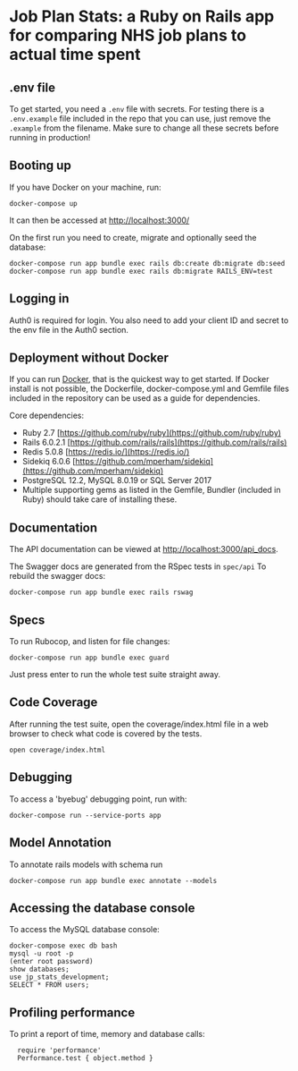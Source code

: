 # Job Plan Stats: a Ruby on Rails app for comparing NHS job plans to actual time spent

## .env file

To get started, you need a `.env` file with secrets. For testing there is a `.env.example` file included in the repo that you can use, just remove the `.example` from the filename. Make sure to change all these secrets before running in production!

## Booting up

If you have Docker on your machine, run:

```
docker-compose up
```

It can then be accessed at [http://localhost:3000/](http://localhost:3000/)

On the first run you need to create, migrate and optionally seed the database:

```
docker-compose run app bundle exec rails db:create db:migrate db:seed
docker-compose run app bundle exec rails db:migrate RAILS_ENV=test
```

## Logging in

Auth0 is required for login. You also need to add your client ID and secret to the env file in the Auth0 section.

## Deployment without Docker

If you can run [Docker](https://en.wikipedia.org/wiki/Docker_(software)), that is the quickest way to get started. If Docker install is not possible, the Dockerfile, docker-compose.yml and Gemfile files included in the repository can be used as a guide for dependencies.

Core dependencies:

- Ruby 2.7 [https://github.com/ruby/ruby](https://github.com/ruby/ruby)
- Rails 6.0.2.1 [https://github.com/rails/rails](https://github.com/rails/rails)
- Redis 5.0.8 [https://redis.io/](https://redis.io/)
- Sidekiq 6.0.6 [https://github.com/mperham/sidekiq](https://github.com/mperham/sidekiq)
- PostgreSQL 12.2, MySQL 8.0.19 or SQL Server 2017
- Multiple supporting gems as listed in the Gemfile, Bundler (included in Ruby) should take care of installing these.

## Documentation

The API documentation can be viewed at [http://localhost:3000/api_docs](http://localhost:3000/api_docs).

The Swagger docs are generated from the RSpec tests in `spec/api` To rebuild the swagger docs:

```
docker-compose run app bundle exec rails rswag
```

## Specs

To run Rubocop, and listen for file changes:

```
docker-compose run app bundle exec guard
```

Just press enter to run the whole test suite straight away.

## Code Coverage

After running the test suite, open the coverage/index.html file in a web browser to check what code is covered by the tests.

```
open coverage/index.html
```

## Debugging

To access a 'byebug' debugging point, run with:

```
docker-compose run --service-ports app
```

## Model Annotation

To annotate rails models with schema run

```
docker-compose run app bundle exec annotate --models
```

## Accessing the database console

To access the MySQL database console:

```
docker-compose exec db bash
mysql -u root -p
(enter root password)
show databases;
use jp_stats_development;
SELECT * FROM users;
```

## Profiling performance

To print a report of time, memory and database calls:

```
  require 'performance'
  Performance.test { object.method }
```

